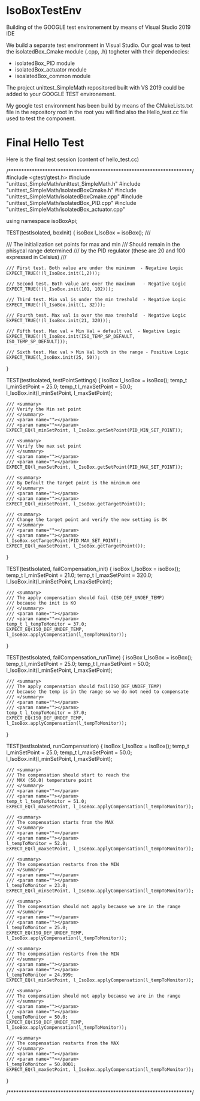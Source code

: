 # IsoBoxTestEnv
Building of the GOOGLE test environement by means of Visual Studio 2019 IDE

We build a separate test environment in Visual Studio.
Our goal was to test the isolatedBox_Cmake module (.cpp, .h) togheter with their dependecies:
- isolatedBox_PID module
- isolatedBox_actuator module
- isoalatedBox_common module

The project unittest_SimpleMath repositored built with VS 2019 could be added
to your GOOGLE TEST environement. 

My google test environment has been build by means of the CMakeLists.txt file in the repository root
In the root you will find also the Hello_test.cc file used 
to test the component.


# Final Hello Test

Here is the final test session (content of hello_test.cc)

/**********************************************************************/
#include <gtest/gtest.h>
#include "unittest_SimpleMath/unittest_SimpleMath.h"
#include "unittest_SimpleMath/isolatedBoxCmake.h"
#include "unittest_SimpleMath/isolatedBoxCmake.cpp"
#include "unittest_SimpleMath/isolatedBox_PID.cpp"
#include "unittest_SimpleMath/isolatedBox_actuator.cpp"

using namespace isoBoxApi;


TEST(testIsolated, boxInit)
{
    isoBox l_IsoBox = isoBox();
    /// <summary>
    ///  The initialization set points for max and min
    /// Should remain in the phisycal range determined 
    /// by the PID regulator (these are 20 and 100 expressed in Celsius)
    /// </summary>
    
 
    /// First test. Both value are under the minimum  - Negative Logic
    EXPECT_TRUE(!(l_IsoBox.init(1,2)));
    
    /// Second test. Both value are over the maximum   - Negative Logic
    EXPECT_TRUE(!(l_IsoBox.init(101, 102)));

    /// Third test. Min val is under the min treshold  - Negative Logic
    EXPECT_TRUE(!(l_IsoBox.init(1, 32)));

    /// Fourth test. Max val is over the max treshold  - Negative Logic
    EXPECT_TRUE(!(l_IsoBox.init(21, 320)));

    /// Fifth test. Max val = Min Val = default val  - Negative Logic
    EXPECT_TRUE(!(l_IsoBox.init(ISO_TEMP_SP_DEFAULT, ISO_TEMP_SP_DEFAULT)));

    /// Sixth test. Max val > Min Val both in the range - Positive Logic
    EXPECT_TRUE(l_IsoBox.init(25, 50));
    
}

TEST(testIsolated, testPointSettings)
{
    isoBox l_IsoBox = isoBox();
    temp_t l_minSetPoint = 25.0;
    temp_t l_maxSetPoint = 50.0;
    l_IsoBox.init(l_minSetPoint, l_maxSetPoint);

    /// <summary>
    /// Verify the Min set point
    /// </summary>
    /// <param name=""></param>
    /// <param name=""></param>
    EXPECT_EQ(l_minSetPoint, l_IsoBox.getSetPoint(PID_MIN_SET_POINT));

    /// <summary>
    /// Verify the max set point
    /// </summary>
    /// <param name=""></param>
    /// <param name=""></param>
    EXPECT_EQ(l_maxSetPoint, l_IsoBox.getSetPoint(PID_MAX_SET_POINT));

    /// <summary>
    /// By Default the target point is the minimum one
    /// </summary>
    /// <param name=""></param>
    /// <param name=""></param>
    EXPECT_EQ(l_minSetPoint, l_IsoBox.getTargetPoint());

    /// <summary>
    /// Change the target point and verify the new setting is OK
    /// </summary>
    /// <param name=""></param>
    /// <param name=""></param>
    l_IsoBox.setTargetPoint(PID_MAX_SET_POINT);
    EXPECT_EQ(l_maxSetPoint, l_IsoBox.getTargetPoint());
}

TEST(testIsolated, failCompensation_init)
{
    isoBox l_IsoBox = isoBox();
    temp_t l_minSetPoint = 21.0;
    temp_t l_maxSetPoint = 320.0;
    l_IsoBox.init(l_minSetPoint, l_maxSetPoint);

    /// <summary>
    /// The apply compensation should fail (ISO_DEF_UNDEF_TEMP) 
    /// because the init is KO
    /// </summary>
    /// <param name=""></param>
    /// <param name=""></param>
    temp_t l_tempToMonitor = 37.0;
    EXPECT_EQ(ISO_DEF_UNDEF_TEMP, l_IsoBox.applyCompensation(l_tempToMonitor));

}

TEST(testIsolated, failCompensation_runTime)
{
    isoBox l_IsoBox = isoBox();
    temp_t l_minSetPoint = 25.0;
    temp_t l_maxSetPoint = 50.0;
    l_IsoBox.init(l_minSetPoint, l_maxSetPoint);

    /// <summary>
    /// The apply compensation should fail(ISO_DEF_UNDEF_TEMP)
    /// because the temp is in the range so we do not need to compensate
    /// </summary>
    /// <param name=""></param>
    /// <param name=""></param>
    temp_t l_tempToMonitor = 37.0;
    EXPECT_EQ(ISO_DEF_UNDEF_TEMP, l_IsoBox.applyCompensation(l_tempToMonitor));

}

TEST(testIsolated, runCompensation)
{
    isoBox l_IsoBox = isoBox();
    temp_t l_minSetPoint = 25.0;
    temp_t l_maxSetPoint = 50.0;
    l_IsoBox.init(l_minSetPoint, l_maxSetPoint);
 
    /// <summary>
    /// The compensation should start to reach the 
    /// MAX (50.0) temperature point
    /// </summary>
    /// <param name=""></param>
    /// <param name=""></param>
    temp_t l_tempToMonitor = 51.0;
    EXPECT_EQ(l_maxSetPoint, l_IsoBox.applyCompensation(l_tempToMonitor));

    /// <summary>
    /// The compensation starts from the MAX
    /// </summary>
    /// <param name=""></param>
    /// <param name=""></param>
    l_tempToMonitor = 52.0;
    EXPECT_EQ(l_maxSetPoint, l_IsoBox.applyCompensation(l_tempToMonitor));

    /// <summary>
    /// The compensation restarts from the MIN
    /// </summary>
    /// <param name=""></param>
    /// <param name=""></param>
    l_tempToMonitor = 23.0;
    EXPECT_EQ(l_minSetPoint, l_IsoBox.applyCompensation(l_tempToMonitor));

    /// <summary>
    /// The compensation should not apply because we are in the range
    /// </summary>
    /// <param name=""></param>
    /// <param name=""></param>
    l_tempToMonitor = 25.0;
    EXPECT_EQ(ISO_DEF_UNDEF_TEMP, l_IsoBox.applyCompensation(l_tempToMonitor));

    /// <summary>
    /// The compensation restarts from the MIN
    /// </summary>
    /// <param name=""></param>
    /// <param name=""></param>
    l_tempToMonitor = 24.999;
    EXPECT_EQ(l_minSetPoint, l_IsoBox.applyCompensation(l_tempToMonitor));

    /// <summary>
    /// The compensation should not apply because we are in the range
    /// </summary>
    /// <param name=""></param>
    /// <param name=""></param>
    l_tempToMonitor = 50.0;
    EXPECT_EQ(ISO_DEF_UNDEF_TEMP, l_IsoBox.applyCompensation(l_tempToMonitor));

    /// <summary>
    /// The compensation restarts from the MAX
    /// </summary>
    /// <param name=""></param>
    /// <param name=""></param>
    l_tempToMonitor = 50.0001;
    EXPECT_EQ(l_maxSetPoint, l_IsoBox.applyCompensation(l_tempToMonitor));

}

/**********************************************************************/
